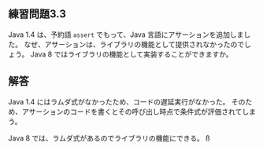 ## 練習問題3.3

Java 1.4 は、予約語 `assert` でもって、Java 言語にアサーションを追加しました。
なぜ、アサーションは、ライブラリの機能として提供されなかったのでしょう。
Java 8 ではライブラリの機能として実装することができますか。

## 解答

Java 1.4 にはラムダ式がなかったため、コードの遅延実行がなかった。
そのため、アサーションのコードを書くとその呼び出し時点で条件式が評価されてしまう。

Java 8 では、ラムダ式があるのでライブラリの機能にできる。
ß